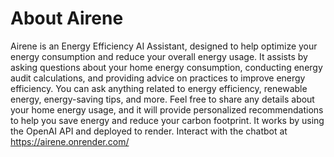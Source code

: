 ﻿# About Airene

Airene is an Energy Efficiency AI Assistant, designed to help optimize your energy consumption and reduce your overall energy usage. It assists by asking questions about your home energy consumption, conducting energy audit calculations, and providing advice on practices to improve energy efficiency. You can ask anything related to energy efficiency, renewable energy, energy-saving tips, and more. Feel free to share any details about your home energy usage, and it will provide personalized recommendations to help you save energy and reduce your carbon footprint. It works by using the OpenAI API and deployed to render. Interact with the chatbot at https://airene.onrender.com/  
